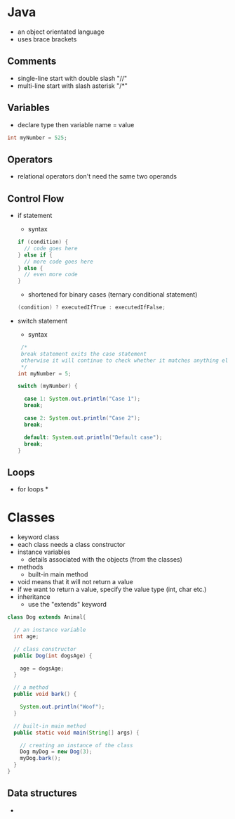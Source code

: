 # Java
* an object orientated language
* uses brace brackets

## Comments
* single-line start with double slash "//"
* multi-line start with slash asterisk "/\*"

## Variables
* declare type then variable name = value
``` Java
int myNumber = 525;
```

## Operators
* relational operators don't need the same two operands

## Control Flow
* if statement
  * syntax
  ``` Java
  if (condition) {
    // code goes here
  } else if {
    // more code goes here
  } else {
    // even more code
  }
  ```
  * shortened for binary cases (ternary conditional statement)
  ``` Java
  (condition) ? executedIfTrue : executedIfFalse;
  ```
* switch statement
  * syntax

  ``` Java
   /*
   break statement exits the case statement
   otherwise it will continue to check whether it matches anything else
   */
  int myNumber = 5;

  switch (myNumber) {

    case 1: System.out.println("Case 1");
    break;

    case 2: System.out.println("Case 2");
    break;

    default: System.out.println("Default case");
    break;  
  }
  ```

## Loops
* for loops
  * 

# Classes
* keyword class
* each class needs a class constructor
* instance variables
  * details associated with the objects (from the classes)
* methods
  * built-in main method
* void means that it will not return a value
* if we want to return a value, specify the value type (int, char etc.)
* inheritance
  * use the "extends" keyword

``` Java
class Dog extends Animal{

  // an instance variable
  int age;

  // class constructor
  public Dog(int dogsAge) {

    age = dogsAge;
  }

  // a method
  public void bark() {

    System.out.println("Woof");
  }

  // built-in main method
  public static void main(String[] args) {

    // creating an instance of the class
    Dog myDog = new Dog(3);
    myDog.bark();
  }
}
```

## Data structures
*
